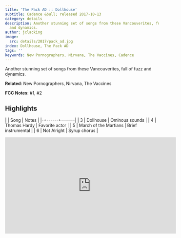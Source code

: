 ```yaml
---
title: 'The Pack AD :: Dollhouse'
subtitle: Cadence &bull; released 2017-10-13
category: details
description: Another stunning set of songs from these Vancouverites, full of fuzz
  and dynamics.
author: jclacking
image:
  src: details/2017/pack_ad.jpg
index: Dollhouse, The Pack AD
tags: ''
keywords: New Pornographers, Nirvana, The Vaccines, Cadence
---
```

Another stunning set of songs from these Vancouverites, full of fuzz and dynamics.<!--more-->

**Related**: New Pornographers, Nirvana, The Vaccines

**FCC Notes**: #1, #2

## Highlights

| | Song | Notes |
|-+------+-------|
| 3 | Dollhouse | Ominous sounds |
| 4 | Thomas Hardy | Favorite actor |
| 5 | March of the Martians | Brief instrumental |
| 6 | Not Alright | Syrup chorus |

<div class="tlo-detail-video"><iframe width="560" height="315" src="https://www.youtube.com/embed/9UHUPx29-Es" frameborder="0" allow="autoplay; encrypted-media" allowfullscreen></iframe></div>

